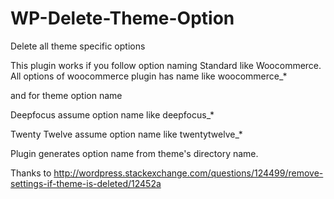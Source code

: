 WP-Delete-Theme-Option
======================

Delete all theme specific options

This plugin works if you follow option naming Standard like Woocommerce.
All options of woocommerce plugin has name like woocommerce_*

and for theme option name

Deepfocus assume option name like deepfocus_*

Twenty Twelve assume option name like twentytwelve_*

Plugin generates option name from theme's directory name.

Thanks to http://wordpress.stackexchange.com/questions/124499/remove-settings-if-theme-is-deleted/12452a
